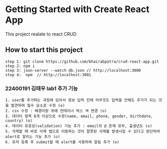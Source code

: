 # Getting Started with Create React App

This project realate to react CRUD

## How to start this project
 
    step 1: git clone https://github.com/bhairabpatra/crud-react-app.git
    step 2: npm i
    step 3: json-server --watch db.json // http://localhost:3000
    step 4:  npm  // http://localhost:3001


### 22400191 김태우 lab1 추가 기능
    1. user를 추가하는 과정에 있어서 정보 입력 칸에 아무것도 입력을 안해도 추가가 되는 것을 발견하여 필수 요소로 수정 (o)
    2. css 수정 : 배경이랑 위에 컨테이너 박스 색 변경 (o)
    3. 데이터 항목 6개 이상으로 수정(name, email, phone, gender, birthdate, country) (o)
    4. 데이터 유효성(validation) 기능 추가 : email의 @ 존재 유무, 출생년도 (o)
    5. 삭제할 때 바로 삭제 탭으로 이동하는 것이 잘못된 삭제를 발생시킬 수 있다고 판단하여 alert로 알리는 기능 추가 (o)
    6. 유저 등록 후 submit할 때 alert를 사용하여 알림 추가 (o)